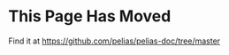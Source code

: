 This Page Has Moved
===================

Find it at https://github.com/pelias/pelias-doc/tree/master
